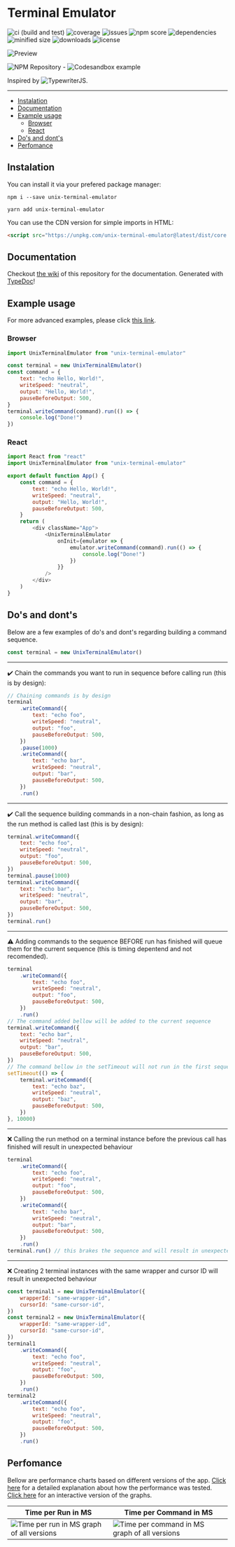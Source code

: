 # Terminal Emulator

![ci (build and test)](https://img.shields.io/github/workflow/status/LucEnden/unix-terminal-emulator/CI?label=CI%20%28build%20and%20test%29&style=flat-square)
![coverage](https://img.shields.io/codecov/c/github/LucEnden/unix-terminal-emulator?style=flat-square&token=QHWVZR2MQ5)
![issues](https://img.shields.io/github/issues/LucEnden/unix-terminal-emulator?style=flat-square)
![npm score](https://img.shields.io/npms-io/final-score/unix-terminal-emulator?label=npm%20score&style=flat-square)
![dependencies](https://img.shields.io/librariesio/release/npm/unix-terminal-emulator?style=flat-square)
![minified size](https://img.shields.io/bundlephobia/min/unix-terminal-emulator?label=minified%20size&style=flat-square)
![downloads](https://img.shields.io/npm/dw/unix-terminal-emulator?style=flat-square)
![license](https://img.shields.io/github/license/LucEnden/unix-terminal-emulator?style=flat-square)

![Preview](preview.gif)

![NPM Repository](https://www.npmjs.com/package/unix-terminal-emulator) -
![Codesandbox example](https://codesandbox.io/s/unix-terminal-emulator-example-5n9ylu?file=index.html)

Inspired by ![TypewriterJS](https://www.npmjs.com/package/typewriter-effect).

---

- [Instalation](#instalation)
- [Documentation](#documentation)
- [Example usage](#example-usage)
  - [Browser](#browser)
  - [React](#react)
- [Do's and dont's](#dos-and-donts)
- [Perfomance](#perfomance)

## Instalation

You can install it via your prefered package manager:

```shell
npm i --save unix-terminal-emulator
```

```shell
yarn add unix-terminal-emulator
```

You can use the CDN version for simple imports in HTML:

```html
<script src="https://unpkg.com/unix-terminal-emulator@latest/dist/core.js"></script>
```

## Documentation

Checkout [the wiki](https://github.com/LucEnden/unix-terminal-emulator/wiki) of this repository for the documentation.
Generated with [TypeDoc](https://typedoc.org/)!

## Example usage

For more advanced examples, please click [this link](https://codesandbox.io/s/unix-terminal-emulator-example-5n9ylu?file=index.html).

### Browser

```javascript
import UnixTerminalEmulator from "unix-terminal-emulator"

const terminal = new UnixTerminalEmulator()
const command = {
	text: "echo Hello, World!",
	writeSpeed: "neutral",
	output: "Hello, World!",
	pauseBeforeOutput: 500,
}
terminal.writeCommand(command).run(() => {
	console.log("Done!")
})
```

### React

```javascript
import React from "react"
import UnixTerminalEmulator from "unix-terminal-emulator"

export default function App() {
	const command = {
		text: "echo Hello, World!",
		writeSpeed: "neutral",
		output: "Hello, World!",
		pauseBeforeOutput: 500,
	}
	return (
		<div className="App">
			<UnixTerminalEmulator
				onInit={emulator => {
					emulator.writeCommand(command).run(() => {
						console.log("Done!")
					})
				}}
			/>
		</div>
	)
}
```

## Do's and dont's

Below are a few examples of do's and dont's regarding building a command sequence.

```javascript
const terminal = new UnixTerminalEmulator()
```

---

:heavy_check_mark: Chain the commands you want to run in sequence before calling run (this is by design):

```javascript
// Chaining commands is by design
terminal
	.writeCommand({
		text: "echo foo",
		writeSpeed: "neutral",
		output: "foo",
		pauseBeforeOutput: 500,
	})
	.pause(1000)
	.writeCommand({
		text: "echo bar",
		writeSpeed: "neutral",
		output: "bar",
		pauseBeforeOutput: 500,
	})
	.run()
```

---

:heavy_check_mark: Call the sequence building commands in a non-chain fashion, as long as the run method is called last (this is by design):

```javascript
terminal.writeCommand({
	text: "echo foo",
	writeSpeed: "neutral",
	output: "foo",
	pauseBeforeOutput: 500,
})
terminal.pause(1000)
terminal.writeCommand({
	text: "echo bar",
	writeSpeed: "neutral",
	output: "bar",
	pauseBeforeOutput: 500,
})
terminal.run()
```

---

:warning: Adding commands to the sequence BEFORE run has finished will queue them for the current sequence (this is timing depentend and not recomended).

```javascript
terminal
	.writeCommand({
		text: "echo foo",
		writeSpeed: "neutral",
		output: "foo",
		pauseBeforeOutput: 500,
	})
	.run()
// The command added bellow will be added to the current sequence
terminal.writeCommand({
	text: "echo bar",
	writeSpeed: "neutral",
	output: "bar",
	pauseBeforeOutput: 500,
})
// The command bellow in the setTimeout will not run in the first sequence, a new call to the run method is required in order to run it
setTimeout(() => {
	terminal.writeCommand({
		text: "echo baz",
		writeSpeed: "neutral",
		output: "baz",
		pauseBeforeOutput: 500,
	})
}, 10000)
```

---

:x: Calling the run method on a terminal instance before the previous call has finished will result in unexpected behaviour

```javascript
terminal
	.writeCommand({
		text: "echo foo",
		writeSpeed: "neutral",
		output: "foo",
		pauseBeforeOutput: 500,
	})
	.writeCommand({
		text: "echo bar",
		writeSpeed: "neutral",
		output: "bar",
		pauseBeforeOutput: 500,
	})
	.run()
terminal.run() // this brakes the sequence and will result in unexpected behaviour
```

---

:x: Creating 2 terminal instances with the same wrapper and cursor ID will result in unexpected behaviour

```javascript
const terminal1 = new UnixTerminalEmulator({
	wrapperId: "same-wrapper-id",
	cursorId: "same-cursor-id",
})
const terminal2 = new UnixTerminalEmulator({
	wrapperId: "same-wrapper-id",
	cursorId: "same-cursor-id",
})
terminal1
	.writeCommand({
		text: "echo foo",
		writeSpeed: "neutral",
		output: "foo",
		pauseBeforeOutput: 500,
	})
	.run()
terminal2
	.writeCommand({
		text: "echo foo",
		writeSpeed: "neutral",
		output: "foo",
		pauseBeforeOutput: 500,
	})
	.run()
```

## Perfomance

Bellow are performance charts based on different versions of the app. [Click here](tests/performance/performance_testing.md) for a detailed explanation about how the performance was tested. [Click here](https://docs.google.com/spreadsheets/d/e/2PACX-1vSAKSUTB6fm6-PQNgSEpBtxe9h_v1m2JiYnl--0hHiyvHMK8Yrdz16e5Y8X9kPmBm0HvIJPgchSufp4/pubhtml) for an interactive version of the graphs.

| Time per Run in MS                                                                    | Time per Command in MS                                                                        |
| ------------------------------------------------------------------------------------- | --------------------------------------------------------------------------------------------- |
| ![Time per run in MS graph of all versions](tests/performance/time_per_run_in_ms.svg) | ![Time per command in MS graph of all versions](tests/performance/time_per_command_in_ms.svg) |
